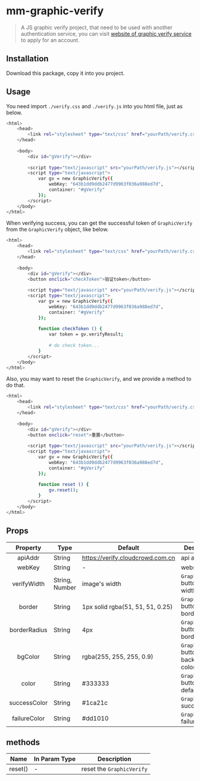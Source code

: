 # mm-graphic-verify

> A JS graphic verify project, that need to be used with another authentication service, you can visit [website of graphic verify service](https://verify.cloudcrowd.com.cn) to apply for an account.

## Installation

Download this package, copy it into you project.

## Usage

You need import `./verify.css` and `./verify.js` into you html file, just as below.

``` bash
<html>
	<head>
		<link rel="stylesheet" type="text/css" href="yourPath/verify.css">
	</head>
	
	<body>
		<div id="gVerify"></div>
		
		<script type="text/javascript" src="yourPath/verify.js"></script>
		<script type="text/javascript">
			var gv = new GraphicVerify({
				webKey: "643b1dd9ddb2477d9963f036a988ed7d",
				container: "#gVerify"
			});
		</script>
	</body>
</html>
```

When verifying success, you can get the successful token of `GraphicVerify` from the `GraphicVerify` object, like below.

``` bash
<html>
	<head>
		<link rel="stylesheet" type="text/css" href="yourPath/verify.css">
	</head>
	
	<body>
		<div id="gVerify"></div>
		<button onclick="checkToken">验证token</button>
		
		<script type="text/javascript" src="yourPath/verify.js"></script>
		<script type="text/javascript">
			var gv = new GraphicVerify({
				webKey: "643b1dd9ddb2477d9963f036a988ed7d",
				container: "#gVerify"
			});
			
			function checkToken () {
				var token = gv.verifyResult;
				
				# do check token...
			}
		</script>
	</body>
</html>
```

Also, you may want to reset the `GraphicVerify`, and we provide a method to do that.

``` bash
<html>
	<head>
		<link rel="stylesheet" type="text/css" href="yourPath/verify.css">
	</head>
	
	<body>
		<div id="gVerify"></div>
		<button onclick="reset">重置</button>
		
		<script type="text/javascript" src="yourPath/verify.js"></script>
		<script type="text/javascript">
			var gv = new GraphicVerify({
				webKey: "643b1dd9ddb2477d9963f036a988ed7d",
				container: "#gVerify"
			});
			
			function reset () {
				gv.reset();
			}
		</script>
	</body>
</html>
```

## Props

| Property | Type | Default | Description |
| :------: | ---- | ------- | ----------- |
| apiAddr | String | https://verify.cloudcrowd.com.cn | api address |
| webKey | String | - | website key |
| verifyWidth | String, Number | image's width | `GraphicVerify` button's width |
| border | String | 1px solid rgba(51, 51, 51, 0.25) | `GraphicVerify` button's border |
| borderRadius | String | 4px | `GraphicVerify` button's border radius |
| bgColor | String | rgba(255, 255, 255, 0.9) | `GraphicVerify` button's background color |
| color | String | #333333 | `GraphicVerify` button's default color |
| successColor | String | #1ca21c | `GraphicVerify` success color |
| failureColor | String | #dd1010 | `GraphicVerify` failure color |

## methods

| Name | In Param Type | Description |
| :------: | ---- | ----------- |
| reset() | - | reset the `GraphicVerify` |
